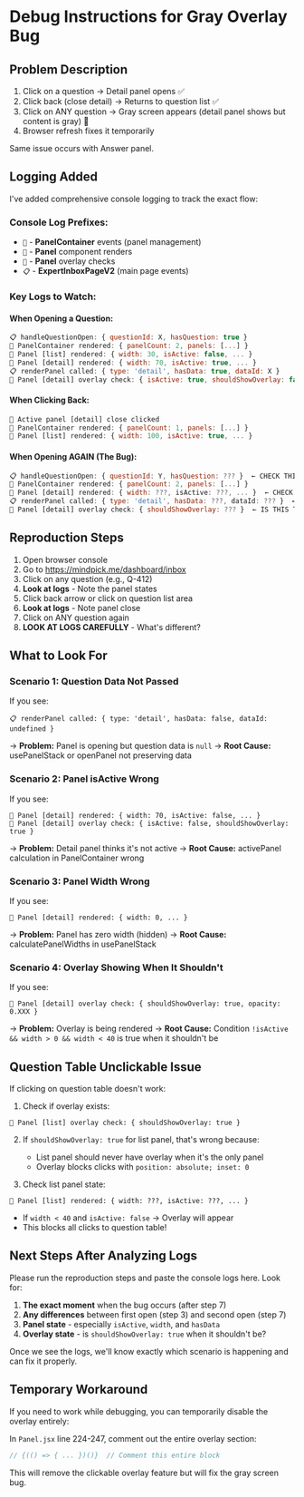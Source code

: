 # Debug Instructions for Gray Overlay Bug

## Problem Description
1. Click on a question → Detail panel opens ✅
2. Click back (close detail) → Returns to question list ✅
3. Click on ANY question → Gray screen appears (detail panel shows but content is gray) 🐛
4. Browser refresh fixes it temporarily

Same issue occurs with Answer panel.

## Logging Added

I've added comprehensive console logging to track the exact flow:

### Console Log Prefixes:
- `🔵` - **PanelContainer** events (panel management)
- `🔷` - **Panel** component renders
- `🔶` - **Panel** overlay checks
- `📋` - **ExpertInboxPageV2** (main page events)

### Key Logs to Watch:

#### When Opening a Question:
```javascript
📋 handleQuestionOpen: { questionId: X, hasQuestion: true }
🔵 PanelContainer rendered: { panelCount: 2, panels: [...] }
🔷 Panel [list] rendered: { width: 30, isActive: false, ... }
🔷 Panel [detail] rendered: { width: 70, isActive: true, ... }
📋 renderPanel called: { type: 'detail', hasData: true, dataId: X }
🔶 Panel [detail] overlay check: { isActive: true, shouldShowOverlay: false }
```

#### When Clicking Back:
```javascript
🔵 Active panel [detail] close clicked
🔵 PanelContainer rendered: { panelCount: 1, panels: [...] }
🔷 Panel [list] rendered: { width: 100, isActive: true, ... }
```

#### When Opening AGAIN (The Bug):
```javascript
📋 handleQuestionOpen: { questionId: Y, hasQuestion: ??? }  ← CHECK THIS
🔵 PanelContainer rendered: { panelCount: 2, panels: [...] }
🔷 Panel [detail] rendered: { width: ???, isActive: ???, ... }  ← CHECK THESE
📋 renderPanel called: { type: 'detail', hasData: ???, dataId: ??? }  ← KEY!
🔶 Panel [detail] overlay check: { shouldShowOverlay: ??? }  ← IS THIS TRUE?
```

## Reproduction Steps

1. Open browser console
2. Go to https://mindpick.me/dashboard/inbox
3. Click on any question (e.g., Q-412)
4. **Look at logs** - Note the panel states
5. Click back arrow or click on question list area
6. **Look at logs** - Note panel close
7. Click on ANY question again
8. **LOOK AT LOGS CAREFULLY** - What's different?

## What to Look For

### Scenario 1: Question Data Not Passed
If you see:
```
📋 renderPanel called: { type: 'detail', hasData: false, dataId: undefined }
```
→ **Problem:** Panel is opening but question data is `null`
→ **Root Cause:** usePanelStack or openPanel not preserving data

### Scenario 2: Panel isActive Wrong
If you see:
```
🔷 Panel [detail] rendered: { width: 70, isActive: false, ... }
🔶 Panel [detail] overlay check: { isActive: false, shouldShowOverlay: true }
```
→ **Problem:** Detail panel thinks it's not active
→ **Root Cause:** activePanel calculation in PanelContainer wrong

### Scenario 3: Panel Width Wrong
If you see:
```
🔷 Panel [detail] rendered: { width: 0, ... }
```
→ **Problem:** Panel has zero width (hidden)
→ **Root Cause:** calculatePanelWidths in usePanelStack

### Scenario 4: Overlay Showing When It Shouldn't
If you see:
```
🔶 Panel [detail] overlay check: { shouldShowOverlay: true, opacity: 0.XXX }
```
→ **Problem:** Overlay is being rendered
→ **Root Cause:** Condition `!isActive && width > 0 && width < 40` is true when it shouldn't be

## Question Table Unclickable Issue

If clicking on question table doesn't work:

1. Check if overlay exists:
```
🔶 Panel [list] overlay check: { shouldShowOverlay: true }
```

2. If `shouldShowOverlay: true` for list panel, that's wrong because:
   - List panel should never have overlay when it's the only panel
   - Overlay blocks clicks with `position: absolute; inset: 0`

3. Check list panel state:
```
🔷 Panel [list] rendered: { width: ???, isActive: ???, ... }
```
   - If `width < 40` and `isActive: false` → Overlay will appear
   - This blocks all clicks to question table!

## Next Steps After Analyzing Logs

Please run the reproduction steps and paste the console logs here. Look for:

1. **The exact moment** when the bug occurs (after step 7)
2. **Any differences** between first open (step 3) and second open (step 7)
3. **Panel state** - especially `isActive`, `width`, and `hasData`
4. **Overlay state** - is `shouldShowOverlay: true` when it shouldn't be?

Once we see the logs, we'll know exactly which scenario is happening and can fix it properly.

## Temporary Workaround

If you need to work while debugging, you can temporarily disable the overlay entirely:

In `Panel.jsx` line 224-247, comment out the entire overlay section:
```javascript
// {(() => { ... })()}  // Comment this entire block
```

This will remove the clickable overlay feature but will fix the gray screen bug.
